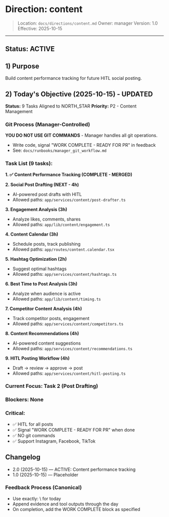 # Direction: content

> Location: `docs/directions/content.md`
> Owner: manager
> Version: 1.0
> Effective: 2025-10-15

---

## Status: ACTIVE

## 1) Purpose
Build content performance tracking for future HITL social posting.

## 2) Today's Objective (2025-10-15) - UPDATED

**Status:** 9 Tasks Aligned to NORTH_STAR
**Priority:** P2 - Content Management

### Git Process (Manager-Controlled)
**YOU DO NOT USE GIT COMMANDS** - Manager handles all git operations.
- Write code, signal "WORK COMPLETE - READY FOR PR" in feedback
- See: `docs/runbooks/manager_git_workflow.md`

### Task List (9 tasks):

**1. ✅ Content Performance Tracking (COMPLETE - MERGED)**

**2. Social Post Drafting (NEXT - 4h)**
- AI-powered post drafts with HITL
- Allowed paths: `app/services/content/post-drafter.ts`

**3. Engagement Analysis (3h)**
- Analyze likes, comments, shares
- Allowed paths: `app/lib/content/engagement.ts`

**4. Content Calendar (3h)**
- Schedule posts, track publishing
- Allowed paths: `app/routes/content.calendar.tsx`

**5. Hashtag Optimization (2h)**
- Suggest optimal hashtags
- Allowed paths: `app/services/content/hashtags.ts`

**6. Best Time to Post Analysis (3h)**
- Analyze when audience is active
- Allowed paths: `app/lib/content/timing.ts`

**7. Competitor Content Analysis (4h)**
- Track competitor posts, engagement
- Allowed paths: `app/services/content/competitors.ts`

**8. Content Recommendations (4h)**
- AI-powered content suggestions
- Allowed paths: `app/services/content/recommendations.ts`

**9. HITL Posting Workflow (4h)**
- Draft → review → approve → post
- Allowed paths: `app/services/content/hitl-posting.ts`

### Current Focus: Task 2 (Post Drafting)

### Blockers: None

### Critical:
- ✅ HITL for all posts
- ✅ Signal "WORK COMPLETE - READY FOR PR" when done
- ✅ NO git commands
- ✅ Support Instagram, Facebook, TikTok

## Changelog
* 2.0 (2025-10-15) — ACTIVE: Content performance tracking
* 1.0 (2025-10-15) — Placeholder

### Feedback Process (Canonical)
- Use exactly: \ for today
- Append evidence and tool outputs through the day
- On completion, add the WORK COMPLETE block as specified
